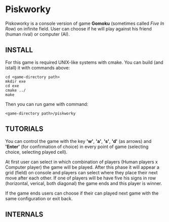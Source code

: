 # Piskworky

Piskoworky is a console version of game **Gomoku** (sometimes called *Five In Row*) on infinite field. User can choose if he will play against his friend (human rival)
or computer (AI).

## INSTALL

For this game is required UNIX-like systems with cmake. You can build (and istall) it with commands above:
```
cd <game-directory path>
mkdir exe
cd exe
cmake ../
make
```
Then you can run game with command:
``` 
<game-directory path>/piskworky 
```

## TUTORIALS

You can control the game with the key **'w'**, **'a'**, **'s'**, **'d'** (as arrows) and **'Enter'** (for confirmation of choice) in every point of game (selecting choice, selecting played cell).

At first user can select in which combination of players (Human players x Computer player) the game will be played. After this phase it will appear a grid (field) on console and players can select where they place their next move after each other.
If one of players will be have five his signs in row (horizontal, verical, both diagonal) the game ends and this player is winner.

If the game ends users can choose if their can played next game with the same configuration or exit back.


## INTERNALS